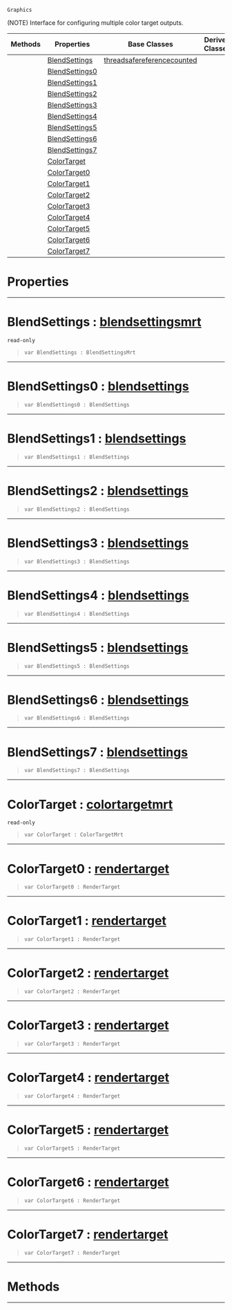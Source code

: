  `Graphics`

(NOTE) Interface for configuring multiple color target outputs.

|Methods|Properties|Base Classes|Derived Classes|
|---|---|---|---|
| |[BlendSettings](multirendertarget.md#blendsettings-zilch-engin)|[threadsafereferencecounted](threadsafereferencecounted.md)| |
| |[BlendSettings0](multirendertarget.md#blendsettings0-zilch-engi)| | |
| |[BlendSettings1](multirendertarget.md#blendsettings1-zilch-engi)| | |
| |[BlendSettings2](multirendertarget.md#blendsettings2-zilch-engi)| | |
| |[BlendSettings3](multirendertarget.md#blendsettings3-zilch-engi)| | |
| |[BlendSettings4](multirendertarget.md#blendsettings4-zilch-engi)| | |
| |[BlendSettings5](multirendertarget.md#blendsettings5-zilch-engi)| | |
| |[BlendSettings6](multirendertarget.md#blendsettings6-zilch-engi)| | |
| |[BlendSettings7](multirendertarget.md#blendsettings7-zilch-engi)| | |
| |[ColorTarget](multirendertarget.md#colortarget-zilch-engine)| | |
| |[ColorTarget0](multirendertarget.md#colortarget0-zilch-engine)| | |
| |[ColorTarget1](multirendertarget.md#colortarget1-zilch-engine)| | |
| |[ColorTarget2](multirendertarget.md#colortarget2-zilch-engine)| | |
| |[ColorTarget3](multirendertarget.md#colortarget3-zilch-engine)| | |
| |[ColorTarget4](multirendertarget.md#colortarget4-zilch-engine)| | |
| |[ColorTarget5](multirendertarget.md#colortarget5-zilch-engine)| | |
| |[ColorTarget6](multirendertarget.md#colortarget6-zilch-engine)| | |
| |[ColorTarget7](multirendertarget.md#colortarget7-zilch-engine)| | |


 #  Properties


---  
 #  BlendSettings : [blendsettingsmrt](blendsettingsmrt.md)

 `read-only`

> 
> ```TS:Nada
> var BlendSettings : BlendSettingsMrt


---  
 #  BlendSettings0 : [blendsettings](blendsettings.md)

> 
> ```TS:Nada
> var BlendSettings0 : BlendSettings


---  
 #  BlendSettings1 : [blendsettings](blendsettings.md)

> 
> ```TS:Nada
> var BlendSettings1 : BlendSettings


---  
 #  BlendSettings2 : [blendsettings](blendsettings.md)

> 
> ```TS:Nada
> var BlendSettings2 : BlendSettings


---  
 #  BlendSettings3 : [blendsettings](blendsettings.md)

> 
> ```TS:Nada
> var BlendSettings3 : BlendSettings


---  
 #  BlendSettings4 : [blendsettings](blendsettings.md)

> 
> ```TS:Nada
> var BlendSettings4 : BlendSettings


---  
 #  BlendSettings5 : [blendsettings](blendsettings.md)

> 
> ```TS:Nada
> var BlendSettings5 : BlendSettings


---  
 #  BlendSettings6 : [blendsettings](blendsettings.md)

> 
> ```TS:Nada
> var BlendSettings6 : BlendSettings


---  
 #  BlendSettings7 : [blendsettings](blendsettings.md)

> 
> ```TS:Nada
> var BlendSettings7 : BlendSettings


---  
 #  ColorTarget : [colortargetmrt](colortargetmrt.md)

 `read-only`

> 
> ```TS:Nada
> var ColorTarget : ColorTargetMrt


---  
 #  ColorTarget0 : [rendertarget](rendertarget.md)

> 
> ```TS:Nada
> var ColorTarget0 : RenderTarget


---  
 #  ColorTarget1 : [rendertarget](rendertarget.md)

> 
> ```TS:Nada
> var ColorTarget1 : RenderTarget


---  
 #  ColorTarget2 : [rendertarget](rendertarget.md)

> 
> ```TS:Nada
> var ColorTarget2 : RenderTarget


---  
 #  ColorTarget3 : [rendertarget](rendertarget.md)

> 
> ```TS:Nada
> var ColorTarget3 : RenderTarget


---  
 #  ColorTarget4 : [rendertarget](rendertarget.md)

> 
> ```TS:Nada
> var ColorTarget4 : RenderTarget


---  
 #  ColorTarget5 : [rendertarget](rendertarget.md)

> 
> ```TS:Nada
> var ColorTarget5 : RenderTarget


---  
 #  ColorTarget6 : [rendertarget](rendertarget.md)

> 
> ```TS:Nada
> var ColorTarget6 : RenderTarget


---  
 #  ColorTarget7 : [rendertarget](rendertarget.md)

> 
> ```TS:Nada
> var ColorTarget7 : RenderTarget


---  
 #  Methods


---  
 

 